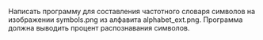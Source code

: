 Написать программу для составления частотного словаря символов на изображении symbols.png из алфавита alphabet_ext.png. Программа должна выводить процент распознавания символов.
